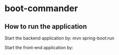 # boot-commander

## How to run the application

Start the backend application by:
mvn spring-boot:run

Start the front-end application by:


